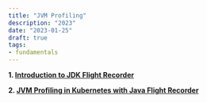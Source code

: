 ```yaml
---
title: "JVM Profiling"
description: "2023"
date: "2023-01-25"
draft: true
tags:
- fundamentals
---
```



**1. [Introduction to JDK Flight Recorder](https://www.youtube.com/watch?v=7z_R2Aq-Fl8)**

**2. [JVM Profiling in Kubernetes with Java Flight Recorder](https://tech.olx.com/jvm-profiling-in-kubernetes-with-java-flight-recorder-b39a6181a99c)**


